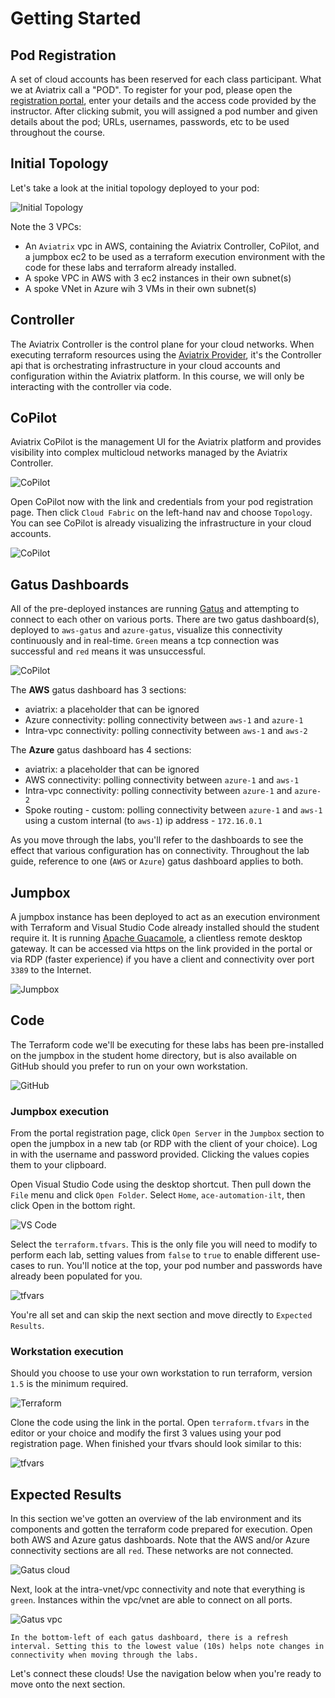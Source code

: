# Getting Started

## Pod Registration

A set of cloud accounts has been reserved for each class participant. What we at Aviatrix call a "POD". To register for your pod, please open the
<a href="https://automation-portal.ace.aviatrixlab.com/" target="_blank">registration portal</a>, enter your details and the access code provided by the instructor. After clicking submit, you will assigned a pod number and given details about the pod; URLs, usernames, passwords, etc to be used throughout the course.

## Initial Topology

Let's take a look at the initial topology deployed to your pod:

![Initial Topology](images/start_initial_topology.png)

Note the 3 VPCs:

- An `Aviatrix` vpc in AWS, containing the Aviatrix Controller, CoPilot, and a jumpbox ec2 to be used as a terraform execution environment with the code for these labs and terraform already installed.
- A spoke VPC in AWS with 3 ec2 instances in their own subnet(s)
- A spoke VNet in Azure wih 3 VMs in their own subnet(s)

## Controller

The Aviatrix Controller is the control plane for your cloud networks. When executing terraform resources using the [Aviatrix Provider](https://registry.terraform.io/providers/AviatrixSystems/aviatrix/latest/docs), it's the Controller api that is orchestrating infrastructure in your cloud accounts and configuration within the Aviatrix platform. In this course, we will only be interacting with the controller via code.

## CoPilot

Aviatrix CoPilot is the management UI for the Aviatrix platform and provides visibility into complex multicloud networks managed by the Aviatrix Controller.

![CoPilot](images/start_portal_copilot.png)

Open CoPilot now with the link and credentials from your pod registration page. Then click `Cloud Fabric` on the left-hand nav and choose `Topology`. You can see CoPilot is already visualizing the infrastructure in your cloud accounts.

![CoPilot](images/start_copilot.png)

## Gatus Dashboards

All of the pre-deployed instances are running [Gatus](https://gatus.io/) and attempting to connect to each other on various ports. There are two gatus dashboard(s), deployed to `aws-gatus` and `azure-gatus`, visualize this connectivity continuously and in real-time. `Green` means a tcp connection was successful and `red` means it was unsuccessful.

![CoPilot](images/start_portal_gatus.png)

The **AWS** gatus dashboard has 3 sections:

- aviatrix: a placeholder that can be ignored
- Azure connectivity: polling connectivity between `aws-1` and `azure-1`
- Intra-vpc connectivity: polling connectivity between `aws-1` and `aws-2`

The **Azure** gatus dashboard has 4 sections:

- aviatrix: a placeholder that can be ignored
- AWS connectivity: polling connectivity between `azure-1` and `aws-1`
- Intra-vpc connectivity: polling connectivity between `azure-1` and `azure-2`
- Spoke routing - custom: polling connectivity between `azure-1` and `aws-1` using a custom internal (to `aws-1`) ip address - `172.16.0.1`

As you move through the labs, you'll refer to the dashboards to see the effect that various configuration has on connectivity. Throughout the lab guide, reference to one (`AWS` or `Azure`) gatus dashboard applies to both.

## Jumpbox

A jumpbox instance has been deployed to act as an execution environment with Terraform and Visual Studio Code already installed should the student require it. It is running [Apache Guacamole](https://guacamole.apache.org/), a clientless remote desktop gateway. It can be accessed via https on the link provided in the portal or via RDP (faster experience) if you have a client and connectivity over port `3389` to the Internet.

![Jumpbox](images/start_portal_jumpbox.png)

## Code

The Terraform code we'll be executing for these labs has been pre-installed on the jumpbox in the student home directory, but is also available on GitHub should you prefer to run on your own workstation.

![GitHub](images/start_github.png)

### Jumpbox execution

From the portal registration page, click `Open Server` in the `Jumpbox` section to open the jumpbox in a new tab (or RDP with the client of your choice). Log in with the username and password provided. Clicking the values copies them to your clipboard.

Open Visual Studio Code using the desktop shortcut. Then pull down the `File` menu and click `Open Folder`. Select `Home`, `ace-automation-ilt`, then click Open in the bottom right.

![VS Code](images/start_vs_code.png)

Select the `terraform.tfvars`. This is the only file you will need to modify to perform each lab, setting values from `false` to `true` to enable different use-cases to run. You'll notice at the top, your pod number and passwords have already been populated for you.

![tfvars](images/start_tfvars.png)

You're all set and can skip the next section and move directly to `Expected Results`.

### Workstation execution

Should you choose to use your own workstation to run terraform, version `1.5` is the minimum required.

![Terraform](images/start_portal_tf.png)

Clone the code using the link in the portal. Open `terraform.tfvars` in the editor or your choice and modify the first 3 values using your pod registration page. When finished your tfvars should look similar to this:

![tfvars](images/start_tfvars.png)

## Expected Results

In this section we've gotten an overview of the lab environment and its components and gotten the terraform code prepared for execution. Open both AWS and Azure gatus dashboards. Note that the AWS and/or Azure connectivity sections are all `red`. These networks are not connected.

![Gatus cloud](images/start_gatus_cloud_conx.png)

Next, look at the intra-vnet/vpc connectivity and note that everything is `green`. Instances within the vpc/vnet are able to connect on all ports.

![Gatus vpc](images/start_gatus_vpc.png)

```{tip}
In the bottom-left of each gatus dashboard, there is a refresh interval. Setting this to the lowest value (10s) helps note changes in connectivity when moving through the labs.
```

Let's connect these clouds! Use the navigation below when you're ready to move onto the next section.
